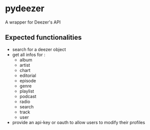 # pydeezer
A wrapper for Deezer's API

## Expected functionalities

- search for a deezer object
- get all infos for :
    - album
    - artist
    - chart
    - editorial
    - episode
    - genre
    - playlist
    - podcast
    - radio
    - search
    - track
    - user
- provide an api-key or oauth to allow users to modify their profiles